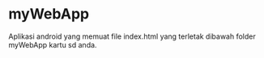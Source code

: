 # myWebApp
Aplikasi android yang memuat file index.html yang terletak dibawah folder myWebApp kartu sd anda.
